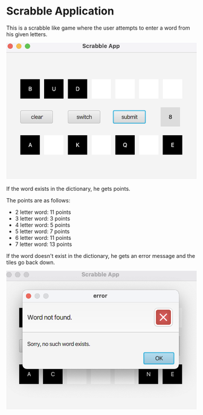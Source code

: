 # Scrabble Application
This is a scrabble like game where the user attempts to enter a word from his given letters.

![Scrabble Application](screenshots/main.png)

If the word exists in the dictionary, he gets points.

The points are as follows:
* 2 letter word:  11 points
* 3 letter word:  3 points
* 4 letter word:  5 points
* 5 letter word:  7 points
* 6 letter word:  11 points
* 7 letter word:  13 points

If the word doesn't exist in the dictionary, he gets an error message and the tiles go back down.


![Scrabble Application](screenshots/error.png)